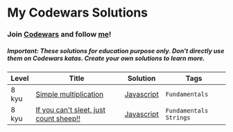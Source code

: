 # My Codewars Solutions
### Join [Codewars](https://www.codewars.com/) and follow [me](https://www.codewars.com/users/codedrian)!
##### Important:  These solutions for education purpose only. Don't directly use them on Codewars katas. Create your own solutions to learn more.

|  Level  |  Title  |  Solution  |     Tags     |
|---------|---------|------------|--------------|
|8 kyu|[Simple multiplication](https://www.codewars.com/kata/583710ccaa6717322c000105/)|[Javascript](./8-kyu/simple-ultiplication.js)| `Fundamentals`|
|8 kyu|[If you can't sleet, just count sheep!!](https://www.codewars.com/kata/5b077ebdaf15be5c7f000077)|[Javascript](./8-kyu/if-you-cant-sleep-just-count-sheep.js)|`Fundamentals` `Strings`|
